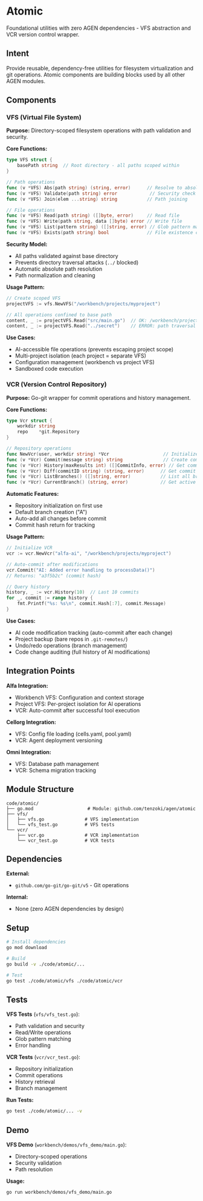 # Atomic

Foundational utilities with zero AGEN dependencies - VFS abstraction and VCR version control wrapper.

## Intent

Provide reusable, dependency-free utilities for filesystem virtualization and git operations. Atomic components are building blocks used by all other AGEN modules.

## Components

### VFS (Virtual File System)

**Purpose:** Directory-scoped filesystem operations with path validation and security.

**Core Functions:**
```go
type VFS struct {
    basePath string  // Root directory - all paths scoped within
}

// Path operations
func (v *VFS) Abs(path string) (string, error)      // Resolve to absolute path
func (v *VFS) Validate(path string) error            // Security check (no traversal)
func (v *VFS) Join(elem ...string) string           // Path joining

// File operations
func (v *VFS) Read(path string) ([]byte, error)     // Read file
func (v *VFS) Write(path string, data []byte) error // Write file
func (v *VFS) List(pattern string) ([]string, error) // Glob pattern matching
func (v *VFS) Exists(path string) bool              // File existence check
```

**Security Model:**
- All paths validated against base directory
- Prevents directory traversal attacks (`../` blocked)
- Automatic absolute path resolution
- Path normalization and cleaning

**Usage Pattern:**
```go
// Create scoped VFS
projectVFS := vfs.NewVFS("/workbench/projects/myproject")

// All operations confined to base path
content, _ := projectVFS.Read("src/main.go")  // OK: /workbench/projects/myproject/src/main.go
content, _ := projectVFS.Read("../secret")    // ERROR: path traversal blocked
```

**Use Cases:**
- AI-accessible file operations (prevents escaping project scope)
- Multi-project isolation (each project = separate VFS)
- Configuration management (workbench vs project VFS)
- Sandboxed code execution

### VCR (Version Control Repository)

**Purpose:** Go-git wrapper for commit operations and history management.

**Core Functions:**
```go
type Vcr struct {
    workdir string
    repo    *git.Repository
}

// Repository operations
func NewVcr(user, workdir string) *Vcr                    // Initialize/open repo
func (v *Vcr) Commit(message string) string               // Create commit, return hash
func (v *Vcr) History(maxResults int) ([]CommitInfo, error) // Get commit log
func (v *Vcr) Diff(commitID string) (string, error)      // Get commit diff
func (v *Vcr) ListBranches() ([]string, error)           // List all branches
func (v *Vcr) CurrentBranch() (string, error)            // Get active branch
```

**Automatic Features:**
- Repository initialization on first use
- Default branch creation ("A")
- Auto-add all changes before commit
- Commit hash return for tracking

**Usage Pattern:**
```go
// Initialize VCR
vcr := vcr.NewVcr("alfa-ai", "/workbench/projects/myproject")

// Auto-commit after modifications
vcr.Commit("AI: Added error handling to processData()")
// Returns: "a3f5b2c" (commit hash)

// Query history
history, _ := vcr.History(10)  // Last 10 commits
for _, commit := range history {
    fmt.Printf("%s: %s\n", commit.Hash[:7], commit.Message)
}
```

**Use Cases:**
- AI code modification tracking (auto-commit after each change)
- Project backup (bare repos in `.git-remotes/`)
- Undo/redo operations (branch management)
- Code change auditing (full history of AI modifications)

## Integration Points

**Alfa Integration:**
- Workbench VFS: Configuration and context storage
- Project VFS: Per-project isolation for AI operations
- VCR: Auto-commit after successful tool execution

**Cellorg Integration:**
- VFS: Config file loading (cells.yaml, pool.yaml)
- VCR: Agent deployment versioning

**Omni Integration:**
- VFS: Database path management
- VCR: Schema migration tracking

## Module Structure

```
code/atomic/
├── go.mod                    # Module: github.com/tenzoki/agen/atomic
├── vfs/
│   ├── vfs.go               # VFS implementation
│   └── vfs_test.go          # VFS tests
└── vcr/
    ├── vcr.go               # VCR implementation
    └── vcr_test.go          # VCR tests
```

## Dependencies

**External:**
- `github.com/go-git/go-git/v5` - Git operations

**Internal:**
- None (zero AGEN dependencies by design)

## Setup

```bash
# Install dependencies
go mod download

# Build
go build -v ./code/atomic/...

# Test
go test ./code/atomic/vfs ./code/atomic/vcr
```

## Tests

**VFS Tests** (`vfs/vfs_test.go`):
- Path validation and security
- Read/Write operations
- Glob pattern matching
- Error handling

**VCR Tests** (`vcr/vcr_test.go`):
- Repository initialization
- Commit operations
- History retrieval
- Branch management

**Run Tests:**
```bash
go test ./code/atomic/... -v
```

## Demo

**VFS Demo** (`workbench/demos/vfs_demo/main.go`):
- Directory-scoped operations
- Security validation
- Path resolution

**Usage:**
```bash
go run workbench/demos/vfs_demo/main.go
```
